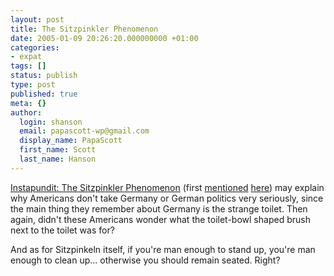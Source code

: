 ```yaml
---
layout: post
title: The Sitzpinkler Phenomenon
date: 2005-01-09 20:26:20.000000000 +01:00
categories:
- expat
tags: []
status: publish
type: post
published: true
meta: {}
author:
  login: shanson
  email: papascott-wp@gmail.com
  display_name: PapaScott
  first_name: Scott
  last_name: Hanson
---
```

<p><a href="http://instapundit.com/archives/020337.php" title="Instapundit.com">Instapundit: The Sitzpinkler Phenomenon</a> (first <a href="http://instapundit.com/archives/019951.php" title="Instapundit.com">mentioned</a> <a href="http://andrewsullivan.com/index.php?dish_inc=archives/2004_12_19_dish_archive.html#110351921564999523">here</a>) may explain why Americans don't take Germany or German politics very seriously, since the main thing they remember about Germany is the strange toilet. Then again, didn't these Americans wonder what the toilet-bowl shaped brush next to the toilet was for? </p>
<p>And as for Sitzpinkeln itself, if you're man enough to stand up, you're man enough to clean up... otherwise you should remain seated. Right?</p>
